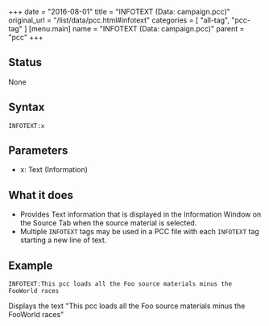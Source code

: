 +++
date = "2016-08-01"
title = "INFOTEXT (Data: campaign.pcc)"
original_url = "/list/data/pcc.html#infotext"
categories = [ "all-tag", "pcc-tag" ]
[menu.main]
    name = "INFOTEXT (Data: campaign.pcc)"
    parent = "pcc"
+++

## Status

None

## Syntax

`INFOTEXT:x`

## Parameters

-   x: Text (Information)



What it does
------------

-   Provides Text information that is displayed in the Information
    Window on the Source Tab when the source material is selected.
-   Multiple `INFOTEXT` tags may be used in a <span class="lstfile"> PCC
    </span> file with each `INFOTEXT` tag starting a new line of text.

Example
-------

`INFOTEXT:This pcc loads all the Foo source materials minus the FooWorld races`

Displays the text "This pcc loads all the Foo source materials minus the
FooWorld races"

